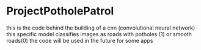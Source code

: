 # ProjectPotholePatrol

this is the code behind the building of a cnn (convolutional neural network) this specific model classifies images as roads with potholes (1) or smooth roads(0) 
the code will be used in the future for some apps
